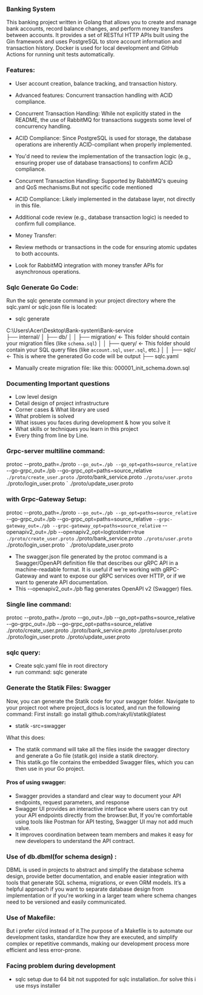 
### Banking System
This banking project written in Golang that allows you to create and manage bank accounts, record balance changes, and perform money transfers between accounts. It provides a set of RESTful HTTP APIs built using the Gin framework and uses PostgreSQL to store account information and transaction history. Docker is used for local development and GitHub Actions for running unit tests automatically.
### Features:
- User account creation, balance tracking, and transaction history.
- Advanced features: Concurrent transaction handling with ACID compliance.

- Concurrent Transaction Handling: While not explicitly stated in the README, the use of RabbitMQ for transactions suggests some level of concurrency handling.
- ACID Compliance: Since PostgreSQL is used for storage, the database operations are inherently ACID-compliant when properly implemented.
- You'd need to review the implementation of the transaction logic (e.g., ensuring proper use of database transactions) to confirm ACID compliance.

- Concurrent Transaction Handling: Supported by RabbitMQ's queuing and QoS mechanisms.But not specific code mentioned
- ACID Compliance: Likely implemented in the database layer, not directly in this file.
- Additional code review (e.g., database transaction logic) is needed to confirm full compliance.

- Money Transfer:

- Review methods or transactions in the code for ensuring atomic updates to both accounts.
- Look for RabbitMQ integration with money transfer APIs for asynchronous operations.

### Sqlc Generate Go Code:
Run the sqlc generate command in your project directory where the sqlc.yaml or sqlc.josn file is located:
- sqlc generate

C:\Users\Acer\Desktop\Bank-system\Bank-service\
├── internal/
│   ├── db/
│   │   ├── migration/    <- This folder should contain your migration files (like `schema.sql`)
│   │   ├── query/        <- This folder should contain your SQL query files (like `account.sql`, `user.sql`, etc.)
│   │   ├── sqlc/         <- This is where the generated Go code will be output
├── sqlc.yaml

- Manually create migration file: like this: 000001_init_schema.down.sql

### Documenting Important questions
 - Low level design
 - Detail design of project infrastructure
 - Corner cases & What library are used
 - What problem is solved
 - What issues you faces during development & how you solve it
 - What skills or techniques you learn in this project
 - Every thing from line by Line.


### Grpc-server multiline command:
protoc --proto_path=./proto `
    --go_out=./pb --go_opt=paths=source_relative `
    --go-grpc_out=./pb --go-grpc_opt=paths=source_relative `
    ./proto/create_user.proto `
    ./proto/bank_service.proto `
    ./proto/user.proto `
    ./proto/login_user.proto `
    ./proto/update_user.proto

### with Grpc-Gateway Setup:
protoc --proto_path=./proto `
    --go_out=./pb --go_opt=paths=source_relative `
    --go-grpc_out=./pb --go-grpc_opt=paths=source_relative `
    --grpc-gateway_out=./pb --grpc-gateway_opt=paths=source_relative `
    --openapiv2_out=./pb --openapiv2_opt=logtostderr=true `
    ./proto/create_user.proto `
    ./proto/bank_service.proto `
    ./proto/user.proto `
    ./proto/login_user.proto `
    ./proto/update_user.proto

- The swagger.json file generated by the protoc command is a Swagger/OpenAPI definition file that describes our gRPC API in a machine-readable format. It is useful if we're working with gRPC-Gateway and want to expose our gRPC services over HTTP, or if we want to generate API documentation.
- This --openapiv2_out=./pb flag generates OpenAPI v2 (Swagger) files.


### Single line command:
protoc --proto_path=./proto --go_out=./pb --go_opt=paths=source_relative --go-grpc_out=./pb --go-grpc_opt=paths=source_relative ./proto/create_user.proto ./proto/bank_service.proto ./proto/user.proto ./proto/login_user.proto ./proto/update_user.proto



### sqlc query:
- Create sqlc.yaml file in root directory
- run command: sqlc generate


### Generate the Statik Files: Swagger

Now, you can generate the Statik code for your swagger folder. Navigate to your project root where project_docs is located, and run the following command:
First install: go install github.com/rakyll/statik@latest

- statik -src=swagger

What this does:
- The statik command will take all the files inside the swagger directory and generate a Go file (statik.go) inside a statik directory.
- This statik.go file contains the embedded Swagger files, which you can then use in your Go project.

#### Pros of using swagger:
- Swagger provides a standard and clear way to document your API endpoints, request parameters, and response
- Swagger UI provides an interactive interface where users can try out your API endpoints directly from the browser.But, If you're comfortable using tools like Postman for API testing, Swagger UI may not add much value.
- It improves coordination between team members and makes it easy for new developers to understand the API contract.

### Use of db.dbml(for schema design) :
DBML is used in projects to abstract and simplify the database schema design, provide better documentation, and enable easier integration with tools that generate SQL schema, migrations, or even ORM models. It’s a helpful approach if you want to separate database design from implementation or if you're working in a larger team where schema changes need to be versioned and easily communicated.

### Use of Makefile:
But i prefer ci/cd instead of it.The purpose of a Makefile is to automate our development tasks, standardize how they are executed, and simplify complex or repetitive commands, making our development process more efficient and less error-prone.

### Facing problem during development
- sqlc setup due to 64 bit not suppoted for sqlc installation..for solve this i use msys installer
